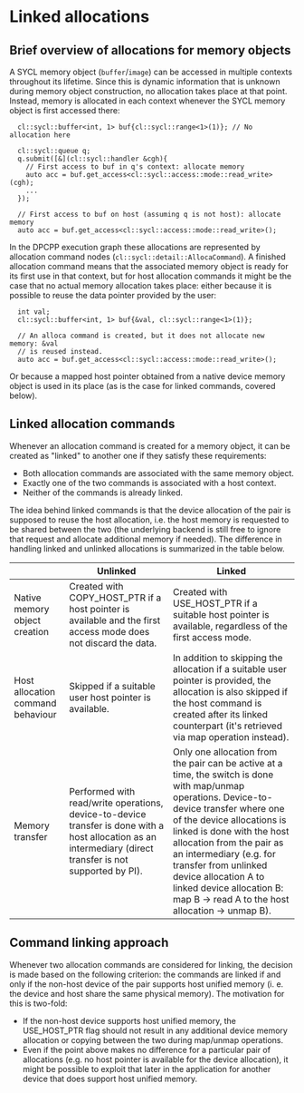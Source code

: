 # Linked allocations

## Brief overview of allocations for memory objects

A SYCL memory object (`buffer`/`image`) can be accessed in multiple contexts
throughout its lifetime. Since this is dynamic information that is unknown
during memory object construction, no allocation takes place at that point.
Instead, memory is allocated in each context whenever the SYCL memory object
is first accessed there:

```
  cl::sycl::buffer<int, 1> buf{cl::sycl::range<1>(1)}; // No allocation here

  cl::sycl::queue q;
  q.submit([&](cl::sycl::handler &cgh){
    // First access to buf in q's context: allocate memory
    auto acc = buf.get_access<cl::sycl::access::mode::read_write>(cgh);
	...
  });

  // First access to buf on host (assuming q is not host): allocate memory
  auto acc = buf.get_access<cl::sycl::access::mode::read_write>();
```

In the DPCPP execution graph these allocations are represented by allocation
command nodes (`cl::sycl::detail::AllocaCommand`). A finished allocation
command means that the associated memory object is ready for its first use in
that context, but for host allocation commands it might be the case that no
actual memory allocation takes place: either because it is possible to reuse the
data pointer provided by the user:

```
  int val;
  cl::sycl::buffer<int, 1> buf{&val, cl::sycl::range<1>(1)};

  // An alloca command is created, but it does not allocate new memory: &val
  // is reused instead.
  auto acc = buf.get_access<cl::sycl::access::mode::read_write>();
```

Or because a mapped host pointer obtained from a native device memory object
is used in its place (as is the case for linked commands, covered below).

## Linked allocation commands

Whenever an allocation command is created for a memory object, it can be created
as "linked" to another one if they satisfy these requirements:
- Both allocation commands are associated with the same memory object.
- Exactly one of the two commands is associated with a host context.
- Neither of the commands is already linked.

The idea behind linked commands is that the device allocation of the pair is
supposed to reuse the host allocation, i.e. the host memory is requested to be
shared between the two (the underlying backend is still free to ignore that
request and allocate additional memory if needed). The difference in handling
linked and unlinked allocations is summarized in the table below.

|   | Unlinked | Linked |
| - | -------- | ------ |
| Native memory object creation | Created with COPY_HOST_PTR if a host pointer is available and the first access mode does not discard the data. | Created with USE_HOST_PTR if a suitable host pointer is available, regardless of the first access mode. |
| Host allocation command behaviour | Skipped if a suitable user host pointer is available. | In addition to skipping the allocation if a suitable user pointer is provided, the allocation is also skipped if the host command is created after its linked counterpart (it's retrieved via map operation instead). |
| Memory transfer | Performed with read/write operations, device-to-device transfer is done with a host allocation as an intermediary (direct transfer is not supported by PI). | Only one allocation from the pair can be active at a time, the switch is done with map/unmap operations. Device-to-device transfer where one of the device allocations is linked is done with the host allocation from the pair as an intermediary (e.g. for transfer from unlinked device allocation A to linked device allocation B: map B -> read A to the host allocation -> unmap B). |

## Command linking approach

Whenever two allocation commands are considered for linking, the decision is
made based on the following criterion: the commands are linked if and only if
the non-host device of the pair supports host unified memory (i. e. the device
and host share the same physical memory). The motivation for this is two-fold:
- If the non-host device supports host unified memory, the USE_HOST_PTR flag
should not result in any additional device memory allocation or copying between
the two during map/unmap operations.
- Even if the point above makes no difference for a particular pair of
allocations (e.g. no host pointer is available for the device allocation),
it might be possible to exploit that later in the application for another device
that does support host unified memory.
